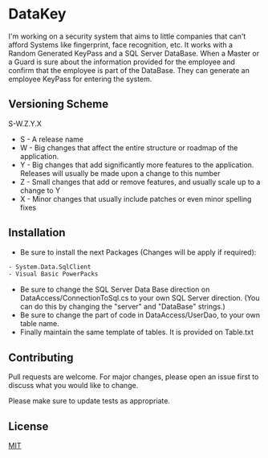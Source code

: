 # DataKey
I'm working on a security system that aims to little companies that can't afford Systems like fingerprint, face recognition, etc.
It works with a Random Generated KeyPass and a SQL Server DataBase. When a Master or a Guard is sure about the information provided for the employee and confirm that the employee is part of the DataBase. 
They can generate an employee KeyPass for entering the system.

## Versioning Scheme
S-W.Z.Y.X
- S - A release name
- W - Big changes that affect the entire structure or roadmap of the application.
- Y - Big changes that add significantly more features to the application. Releases will usually be made upon a change to this number
- Z - Small changes that add or remove features, and usually scale up to a change to Y
- X - Minor changes that usually include patches or even minor spelling fixes

## Installation

- Be sure to install the next Packages (Changes will be apply if required):

```bash
- System.Data.SqlClient
- Visual Basic PowerPacks
```
- Be sure to change the SQL Server Data Base direction on DataAccess/ConnectionToSql.cs to your own SQL Server direction. (You can do this by changing the "server" and "DataBase" strings.)
- Be sure to change the part of code in DataAccess/UserDao, to your own table name.
- Finally maintain the same template of tables. It is provided on Table.txt

## Contributing
Pull requests are welcome. For major changes, please open an issue first to discuss what you would like to change.

Please make sure to update tests as appropriate.

## License
[MIT](https://choosealicense.com/licenses/mit/)
